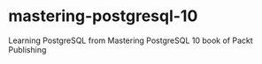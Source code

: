 # mastering-postgresql-10
Learning PostgreSQL from Mastering PostgreSQL 10 book of Packt Publishing
